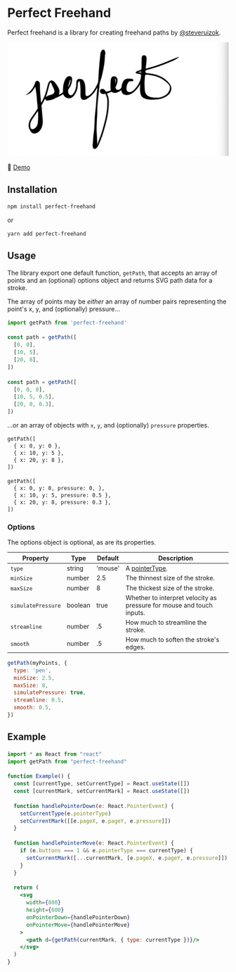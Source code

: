# Perfect Freehand

Perfect freehand is a library for creating freehand paths by [@steveruizok](https://twitter.com/steveruizok).

![Screenshot](/screenshot.png)

🔗 [Demo](https://perfect-freehand-example.vercel.app/)

## Installation

```bash
npm install perfect-freehand
```

or

```bash
yarn add perfect-freehand
```

## Usage

The library export one default function, `getPath`, that accepts an array of points and an (optional) options object and returns SVG path data for a stroke.

The array of points may be _either_ an array of number pairs representing the point's x, y, and (optionally) pressure...

```js
import getPath from 'perfect-freehand'

const path = getPath([
  [0, 0],
  [10, 5],
  [20, 8],
])

const path = getPath([
  [0, 0, 0],
  [10, 5, 0.5],
  [20, 8, 0.3],
])
```

...or an array of objects with `x`, `y`, and (optionally) `pressure` properties.

```
getPath([
  { x: 0, y: 0 },
  { x: 10, y: 5 },
  { x: 20, y: 8 },
])

getPath([
  { x: 0, y: 0, pressure: 0, },
  { x: 10, y: 5, pressure: 0.5 },
  { x: 20, y: 8, pressure: 0.3 },
])
```



### Options

The options object is optional, as are its properties.

| Property           | Type    | Default | Description                                                                                 |
| ------------------ | ------- | ------- | ------------------------------------------------------------------------------------------- |
| `type`             | string  | 'mouse' | A [pointerType](https://developer.mozilla.org/en-US/docs/Web/API/PointerEvent/pointerType). |
| `minSize`          | number  | 2.5     | The thinnest size of the stroke.                                                            |
| `maxSize`          | number  | 8       | The thickest size of the stroke.                                                            |
| `simulatePressure` | boolean | true    | Whether to interpret velocity as pressure for mouse and touch inputs.                       |
| `streamline`       | number  | .5      | How much to streamline the stroke.                                                          |
| `smooth`           | number  | .5      | How much to soften the stroke's edges.                                                      |

```js
getPath(myPoints, {
  type: 'pen',
  minSize: 2.5,
  maxSize: 8,
  simulatePressure: true,
  streamline: 0.5,
  smooth: 0.5,
})
```

## Example

```jsx
import * as React from "react"
import getPath from "perfect-freehand"

function Example() {
  const [currentType, setCurrentType] = React.useState([])
  const [currentMark, setCurrentMark] = React.useState([])

  function handlePointerDown(e: React.PointerEvent) {
    setCurrentType(e.pointerType)
    setCurrentMark([[e.pageX, e.pageY, e.pressure]])
  }

  function handlePointerMove(e: React.PointerEvent) {
    if (e.buttons === 1 && e.pointerType === currentType) {
      setCurrentMark([...currentMark, [e.pageX, e.pageY, e.pressure]])
    }
  }

  return (
    <svg
      width={800}
      height={600}
      onPointerDown={handlePointerDown}
      onPointerMove={handlePointerMove}
    >
      <path d={getPath(currentMark, { type: currentType })}/>
    </svg>
  )
}
```
